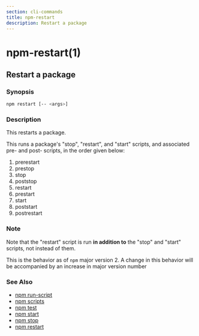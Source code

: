 ```yaml
---
section: cli-commands 
title: npm-restart
description: Restart a package
---
```


# npm-restart(1)

## Restart a package

### Synopsis

```bash
npm restart [-- <args>]
```

### Description

This restarts a package.

This runs a package's "stop", "restart", and "start" scripts, and associated
pre- and post- scripts, in the order given below:

1. prerestart
2. prestop
3. stop
4. poststop
5. restart
6. prestart
7. start
8. poststart
9. postrestart

### Note

Note that the "restart" script is run **in addition to** the "stop"
and "start" scripts, not instead of them.

This is the behavior as of `npm` major version 2.  A change in this
behavior will be accompanied by an increase in major version number

### See Also

* [npm run-script](/cli-commands/run-script)
* [npm scripts](/using-npm/scripts)
* [npm test](/cli-commands/test)
* [npm start](/cli-commands/start)
* [npm stop](/cli-commands/stop)
* [npm restart](/cli-commands/restart)
